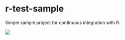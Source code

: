# r-test-sample

Simple sample project for continuous integration with R.

![](https://travis-ci.org/roland-ewald/r-test-sample.svg?branch=master)
